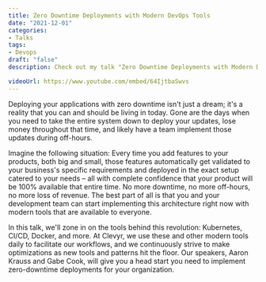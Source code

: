 ```yaml
---
title: Zero Downtime Deployments with Modern DevOps Tools
date: "2021-12-01"
categories:
- Talks
tags:
- Devops
draft: "false"
description: Check out my talk "Zero Downtime Deployments with Modern DevOps Tools," given on 2021-12-01.

videoUrl: https://www.youtube.com/embed/64IjtbaSwvs
---
```

Deploying your applications with zero downtime isn't just a dream; it's a
reality that you can and should be living in today. Gone are the days when you
need to take the entire system down to deploy your updates, lose money
throughout that time, and likely have a team implement those updates during
off-hours.

Imagine the following situation: Every time you add features to your products,
both big and small, those features automatically get validated to your
business's specific requirements and deployed in the exact setup catered to
your needs – all with complete confidence that your product will be 100%
available that entire time. No more downtime, no more off-hours, no more loss
of revenue. The best part of all is that you and your development team can start
implementing this architecture right now with modern tools that are available
to everyone.

In this talk, we'll zone in on the tools behind this revolution: Kubernetes,
CI/CD, Docker, and more. At Clevyr, we use these and other modern tools daily
to facilitate our workflows, and we continuously strive to make optimizations
as new tools and patterns hit the floor. Our speakers, Aaron Krauss and Gabe
Cook, will give you a head start you need to implement zero-downtime
deployments for your organization.

